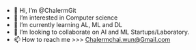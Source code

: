 - 👋 Hi, I’m @ChalermGit
- 👀 I’m interested in Computer science
- 🌱 I’m currently learning AL, ML and DL
- 💞️ I’m looking to collaborate on AI and ML Startups/Laboratory.
- 📫 How to reach me  >>> Chalermchai.wun@Gmail.com

<!---
ChalermGit/ChalermGit is a ✨ special ✨ repository because its `README.md` (this file) appears on your GitHub profile.
You can click the Preview link to take a look at your changes.
--->
